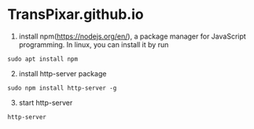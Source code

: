 # TransPixar.github.io

1. install npm(https://nodejs.org/en/), a package manager for JavaScript programming. In linux, you can install it by run
```
sudo apt install npm  
```
2. install http-server package
```
sudo npm install http-server -g
```

3. start http-server
```
http-server
```


